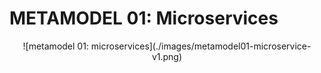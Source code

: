 # METAMODEL 01: Microservices

<p align="center">
![metamodel 01: microservices](./images/metamodel01-microservice-v1.png)
</p>
